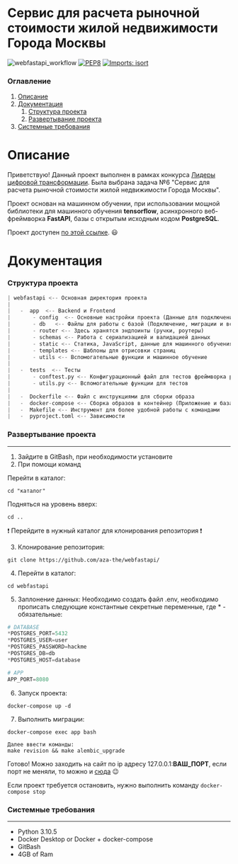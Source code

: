 # Сервис для расчета рыночной стоимости жилой недвижимости Города Москвы

![webfastapi_workflow](https://github.com/aza-the/webfastapi/actions/workflows/docker-image.yml/badge.svg)
[![PEP8](https://img.shields.io/badge/code%20style-pep8-orange.svg)](https://www.python.org/dev/peps/pep-0008/)
[![Imports: isort](https://img.shields.io/badge/%20imports-isort-%231674b1?style=flat&labelColor=ef8336)](https://pycqa.github.io/isort/)

### Оглавление
1. [Описание](#описание)
2. [Документация](#документация)
    1. [Структура проекта](#структура-проекта)
    2. [Развертывание проекта](#развертывание-проекта)
3. [Системные требования](#системные-требования)


# Описание
Приветствую! Данный проект выполнен в рамках конкурса [Лидеры цифровой трансформации](https://leaders2022.innoagency.ru/). Была выбрана задача №6 "Сервис для расчета рыночной стоимости жилой недвижимости Города Москвы".

Проект основан на машинном обучении, при использовании мощной библиотеки для машинного обучения **tensorflow**, асинхронного веб-фреймворка **FastAPI**, базы с открытым исходным кодом **PostgreSQL**.

Проект доступен [по этой ссылке](https://flatsprice.ru). :smiley:

# Документация

### Структура проекта
```python
| webfastapi <-- Основная директория проекта
|
|   -  app  <-- Backend и Frontend
|       - config  <-- Основные настройки проекта (Данные для подключения к базе, порты и т.д.)
|       - db   <-- Файлы для работы с базой (Подключение, миграции и вспомогательные функции)
|       - router <-- Здесь хранятся эндпоинты (ручки, роутеры)
|       - schemas <-- Работа с сериализацией и валидацией данных
|       - static <-- Статика, JavaScript, данные для машинного обучения
|       - templates <-- Шаблоны для отрисовки страниц
|       - utils <-- Вспомогательные функции и машинное обучение
|
|   -  tests  <-- Тесты
|       - conftest.py <-- Конфигурационный файл для тестов фреймворка pytest
|       - utils.py <-- Вспомогательные функции для тестов
|
|   -  Dockerfile <-- Файл с инструкциями для сборки образа
|   -  docker-compose <-- Сборка образов в контейнер (Приложение и база)
|   -  Makefile <-- Инструмент для более удобной работы с командами
|   -  pyproject.toml <-- Зависимости
```

### Развертывание проекта
---

1. Зайдите в GitBash, при необходимости установите
2. При помощи команд 

Перейти в каталог:
```
cd "каталог"
```
Подняться на уровень вверх:
```
cd .. 
```
:exclamation: Перейдите в нужный каталог для клонирования репозитория :exclamation:

3. Клонирование репозитория:
```
git clone https://github.com/aza-the/webfastapi/
```
4. Перейти в каталог:
```
cd webfastapi
```
5. Заплонение данных:
Необходимо создать файл .env, необходимо прописать следующие константные секретные переменные, где * - обязательные:

```python
# DATABASE
*POSTGRES_PORT=5432
*POSTGRES_USER=user
*POSTGRES_PASSWORD=hackme
*POSTGRES_DB=db
*POSTGRES_HOST=database

# APP
APP_PORT=8080
```
6. Запуск проекта:
```
docker-compose up -d
```
7. Выполнить миграции:
```
docker-compose exec app bash

Далее ввести команды:
make revision && make alembic_upgrade
```

Готово! Можно заходить на сайт по ip адресу 127.0.0.1:**ВАШ_ПОРТ**, если порт не меняли, то можно и [сюда](http://127.0.0.1:8080/) :wink:

Если проект требуется остановить, нужно выполнить команду ```docker-compose stop```

### Системные требования
----

- Python 3.10.5
- Docker Desktop or Docker + docker-compose
- GitBash
- 4GB of Ram
